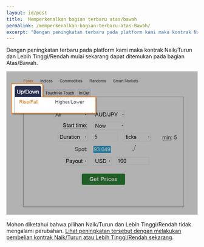 ```yaml
---
layout: id/post
title:  Memperkenalkan bagian terbaru atas/bawah
permalink: /memperkenalkan-bagian-terbaru-atas-Bawah/
excerpt: "Dengan peningkatan terbaru pada platform kami maka kontrak Naik/Turun dan Lebih Tinggi/Rendah mulai sekarang dapat ditemukan pada bagian Atas/Bawah."
---
```


Dengan peningkatan terbaru pada platform kami maka kontrak Naik/Turun dan Lebih Tinggi/Rendah mulai sekarang dapat ditemukan pada bagian Atas/Bawah.

![](/images/rise-fall.jpg)

Mohon diketahui bahwa pilihan Naik/Turun dan Lebih Tinggi/Rendah tidak mengalami perubahan. [Lihat peningkatan tersebut dengan melakukan pembelian kontrak Naik/Turun atau Lebih Tinggi/Rendah sekarang](https://www.binary.com/c/trade.cgi?market=forex&time=5m&form_name=risefall&expiry_type=duration&amount_type=payout&H=S0P&currency=USD&underlying_symbol=frxAUDJPY&amount=100&date_start=now&type=CALL&l=ID&lid=&utm_medium=social&utm_campaign=whatsnew&utm_source=blog&utm_content=whatsnew).
